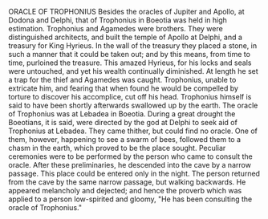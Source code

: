 ORACLE OF TROPHONIUS
  Besides the oracles of Jupiter and Apollo, at Dodona and Delphi,
  that of Trophonius in Boeotia was held in high estimation.
  Trophonius and Agamedes were brothers. They were distinguished
  architects, and built the temple of Apollo at Delphi, and a treasury
  for King Hyrieus. In the wall of the treasury they placed a stone,
  in such a manner that it could be taken out; and by this means, from
  time to time, purloined the treasure. This amazed Hyrieus, for his
  locks and seals were untouched, and yet his wealth continually
  diminished. At length he set a trap for the thief and Agamedes was
  caught.
  Trophonius, unable to extricate him, and fearing that when found
  he would be compelled by torture to discover his accomplice, cut off
  his head. Trophonius himself is said to have been shortly afterwards
  swallowed up by the earth.
  The oracle of Trophonius was at Lebadea in Boeotia. During a great
  drought the Boeotians, it is said, were directed by the god at
  Delphi to seek aid of Trophonius at Lebadea. They came thither, but
  could find no oracle. One of them, however, happening to see a swarm
  of bees, followed them to a chasm in the earth, which proved to be the
  place sought.
  Peculiar ceremonies were to be performed by the person who came to
  consult the oracle. After these preliminaries, he descended into the
  cave by a narrow passage. This place could be entered only in the
  night. The person returned from the cave by the same narrow passage,
  but walking backwards. He appeared melancholy and dejected; and
  hence the proverb which was applied to a person low-spirited and
  gloomy, "He has been consulting the oracle of Trophonius."